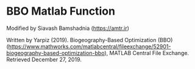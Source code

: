 # BBO Matlab Function
Modified by Siavash Bamshadnia (https://amtr.ir)

Written by Yarpiz (2019). Biogeography-Based Optimization (BBO) (https://www.mathworks.com/matlabcentral/fileexchange/52901-biogeography-based-optimization-bbo), MATLAB Central File Exchange. Retrieved December 27, 2019.